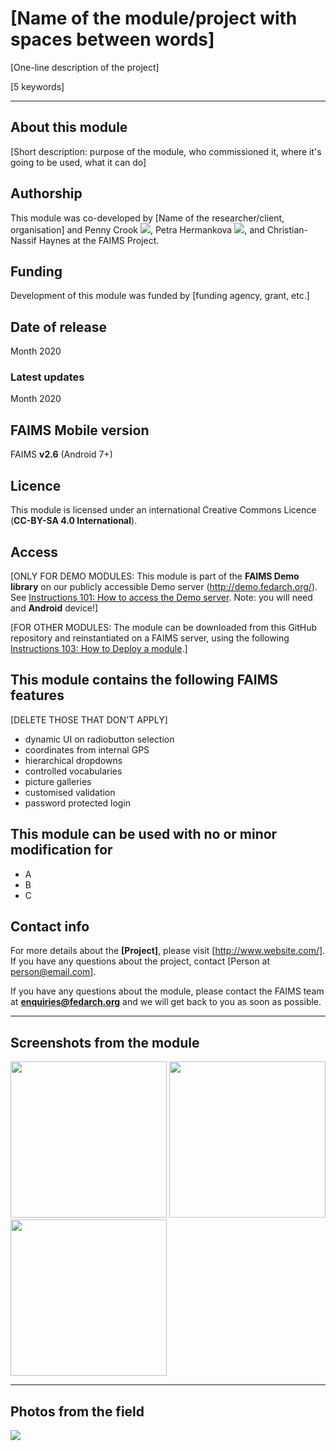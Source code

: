 # [Name of the module/project with spaces between words]

[One-line description of the project]

[5 keywords]

---

## About this module

[Short description: purpose of the module, who commissioned it, where it's going to be used, what it can do]

## Authorship

This module was co-developed by [Name of the researcher/client, organisation] and Penny Crook [![](https://orcid.org/sites/default/files/images/orcid_16x16.png)](https://orcid.org/0000-0001-8509-7865), Petra Hermankova [![](https://orcid.org/sites/default/files/images/orcid_16x16.png)](https://orcid.org/0000-0002-6349-0540), and Christian-Nassif Haynes at the FAIMS Project.

## Funding

Development of this module was funded by [funding agency, grant, etc.]

## Date of release

Month 2020

### Latest updates

Month 2020

## FAIMS Mobile version

FAIMS **v2.6** (Android 7+)

## Licence

This module is licensed under an international Creative Commons Licence (**CC-BY-SA 4.0 International**).

## Access

[ONLY FOR DEMO MODULES: This module is part of the **FAIMS Demo library** on our publicly accessible Demo server (<http://demo.fedarch.org/>). See [Instructions 101: How to access the Demo server](https://www.fedarch.org/resources/handouts.pdf). Note: you will need and **Android** device!]

[FOR OTHER MODULES: The module can be downloaded from this GitHub repository and reinstantiated on a FAIMS server, using the following [Instructions 103: How to Deploy a module](https://www.fedarch.org/resources/handouts.pdf).]

## This module contains the following FAIMS features

[DELETE THOSE THAT DON'T APPLY]

* dynamic UI on radiobutton selection
* coordinates from internal GPS
* hierarchical dropdowns
* controlled vocabularies
* picture galleries
* customised validation
* password protected login

## This module can be used with no or minor modification for

* A
* B
* C

## Contact info

For more details about the **[Project]**, please visit [http://www.website.com/]. If you have any questions about the project, contact [Person at person@email.com].

If you have any questions about the module, please contact the FAIMS team at **enquiries@fedarch.org** and we will get back to you as soon as possible.

---

## Screenshots from the module

<p align="left">
  <img src="https://github.com/FAIMS/link to where the screenshot lives.png" width="250"/>
  <img src="https://github.com/FAIMS/link to where the screenshot lives.png" width="250"/>
  <img src="https://github.com/FAIMS/link to where the screenshot lives.png" width="250"/>
</p>

---

## Photos from the field

<p align="left">
  <img src="https://github.com/FAIMS/link to where the image lives.jpg" />
</p>
